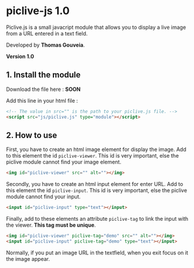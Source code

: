 # piclive-js 1.0

Piclive.js is a small javacript module that allows you to display a live image from a URL entered in a text field.

Developed by **Thomas Gouveia**.

**Version 1.0**

## 1. Install the module

Download the file here : **SOON**

Add this line in your html file :
```html
<!-- The value in src="" is the path to your piclive.js file. -->
<script src="js/piclive.js" type="module"></script>
```

## 2. How to use

First, you have to create an html image element for display the image. Add to this element the id ```piclive-viewer```. This id is very important, else the piclive module cannot find your image element.

```html
<img id="piclive-viewer" src="" alt=""></img>
```

Secondly, you have to create an html input element for enter URL. Add to this element the id ```piclive-input```. This id is very important, else the piclive module cannot find your input.

```html
<input id="piclive-input" type="text"></input>
```

Finally, add to these elements an attribute ```piclive-tag``` to link the input with the viewer. **This tag must be unique**.

```html
<img id="piclive-viewer" piclive-tag="demo" src="" alt=""></img>
<input id="piclive-input" piclive-tag="demo" type="text"></input>
```

Normally, if you put an image URL in the textfield, when you exit focus on it the image appear.


